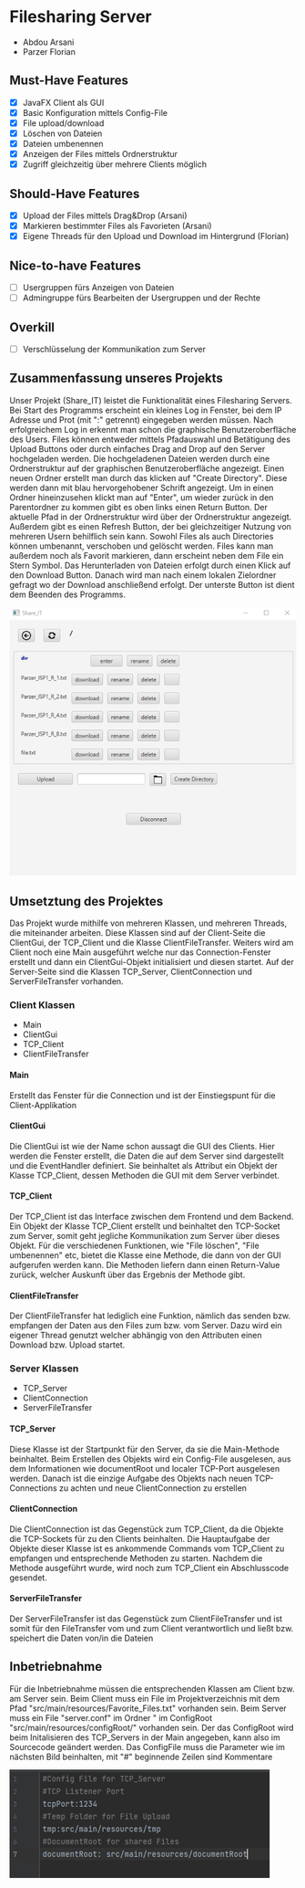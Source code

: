 # Filesharing Server

- Abdou Arsani
- Parzer Florian

## Must-Have Features

- [x] JavaFX Client als GUI
- [x] Basic Konfiguration mittels Config-File
- [x] File upload/download
- [x] Löschen von Dateien
- [x] Dateien umbenennen
- [x] Anzeigen der Files mittels Ordnerstruktur
- [x] Zugriff gleichzeitig über mehrere Clients möglich

## Should-Have Features

- [x] Upload der Files mittels Drag&Drop (Arsani)
- [x] Markieren bestimmter Files als Favorieten (Arsani)
- [x] Eigene Threads für den Upload und Download im Hintergrund (Florian)

## Nice-to-have Features

- [ ] Usergruppen fürs Anzeigen von Dateien
- [ ] Admingruppe fürs Bearbeiten der Usergruppen und der Rechte

## Overkill

- [ ] Verschlüsselung der Kommunikation zum Server


## Zusammenfassung unseres Projekts
Unser Projekt (Share_IT) leistet die Funktionalität eines Filesharing Servers. Bei Start des Programms erscheint ein kleines Log in Fenster, bei dem IP Adresse und Prot (mit ":" getrennt) eingegeben werden müssen. Nach erfolgreichem Log in erkennt man schon die graphische Benutzeroberfläche des Users. Files können entweder mittels Pfadauswahl und Betätigung des Upload Buttons oder durch einfaches Drag and Drop auf den Server hochgeladen werden. Die hochgeladenen Dateien werden durch eine Ordnerstruktur auf der graphischen Benutzeroberfläche angezeigt. Einen neuen Ordner erstellt man durch das klicken auf "Create Directory". Diese werden dann mit blau hervorgehobener Schrift angezeigt. Um in einen Ordner hineinzusehen klickt man auf "Enter", um wieder zurück in den Parentordner zu kommen gibt es oben links einen Return Button. Der aktuelle Pfad in der Ordnerstruktur wird über der Ordnerstruktur angezeigt. Außerdem gibt es einen Refresh Button, der bei gleichzeitiger Nutzung von mehreren Usern behilflich sein kann. Sowohl Files als auch Directories können umbenannt, verschoben und gelöscht werden. Files kann man außerdem noch als Favorit markieren, dann erscheint neben dem File ein Stern Symbol. Das Herunterladen von Dateien erfolgt durch einen Klick auf den Download Button. Danach wird man nach einem lokalen Zielordner gefragt wo der Download anschließend erfolgt. Der unterste Button ist dient dem Beenden des Programms.

![Alt text](/Pictures/GUI.PNG?raw=true "Ansicht nach Login")

## Umsetztung des Projektes

Das Projekt wurde mithilfe von mehreren Klassen, und mehreren Threads, die miteinander arbeiten. Diese Klassen sind auf der Client-Seite die ClientGui, der TCP_Client und die Klasse ClientFileTransfer. Weiters wird am Client noch eine Main ausgeführt welche nur das Connection-Fenster erstellt und dann ein ClientGui-Objekt initialisiert und diesen startet. Auf der Server-Seite sind die Klassen TCP_Server, ClientConnection und ServerFileTransfer vorhanden.

### Client Klassen

* Main
* ClientGui
* TCP_Client
* ClientFileTransfer

#### Main
Erstellt das Fenster für die Connection und ist der Einstiegspunt für die Client-Applikation

#### ClientGui
Die ClientGui ist wie der Name schon aussagt die GUI des Clients. Hier werden die Fenster erstellt, die Daten die auf dem Server sind dargestellt und die EventHandler definiert. Sie beinhaltet als Attribut ein Objekt der Klasse TCP_Client, dessen Methoden die GUI mit dem Server verbindet.

#### TCP_Client
Der TCP_Client ist das Interface zwischen dem Frontend und dem Backend. Ein Objekt der Klasse TCP_Client erstellt und beinhaltet den TCP-Socket zum Server, somit geht jegliche Kommunikation zum Server über dieses Objekt. Für die verschiedenen Funktionen, wie "File löschen", "File umbenennen" etc, bietet die Klasse eine Methode, die dann von der GUI aufgerufen werden kann. Die Methoden liefern dann einen Return-Value zurück, welcher Auskunft über das Ergebnis der Methode gibt.

#### ClientFileTransfer
Der ClientFileTransfer hat lediglich eine Funktion, nämlich das senden bzw. empfangen der Daten aus den Files zum bzw. vom Server. Dazu wird ein eigener Thread genutzt welcher abhängig von den Attributen einen Download bzw. Upload startet.

### Server Klassen

* TCP_Server
* ClientConnection
* ServerFileTransfer

#### TCP_Server
Diese Klasse ist der Startpunkt für den Server, da sie die Main-Methode beinhaltet. Beim Erstellen des Objekts wird ein Config-File ausgelesen, aus dem Informationen wie documentRoot und localer TCP-Port ausgelesen werden. Danach ist die einzige Aufgabe des Objekts nach neuen TCP-Connections zu achten und neue ClientConnection zu erstellen

#### ClientConnection
Die ClientConnection ist das Gegenstück zum TCP_Client, da die Objekte die TCP-Sockets für zu den Clients beinhalten. Die Hauptaufgabe der Objekte dieser Klasse ist es ankommende Commands vom TCP_Client zu empfangen und entsprechende Methoden zu starten. Nachdem die Methode ausgeführt wurde, wird noch zum TCP_Client ein Abschlusscode gesendet.

#### ServerFileTransfer
Der ServerFileTransfer ist das Gegenstück zum ClientFileTransfer und ist somit für den FileTransfer vom und zum Client verantwortlich und ließt bzw. speichert die Daten von/in die Dateien

## Inbetriebnahme

Für die Inbetriebnahme müssen die entsprechenden Klassen am Client bzw. am Server sein. Beim Client muss ein File im Projektverzeichnis mit dem Pfad "src/main/resources/Favorite_Files.txt" vorhanden sein. Beim Server muss ein File "server.conf" im Ordner " im ConfigRoot "src/main/resources/configRoot/" vorhanden sein. Der das ConfigRoot wird beim Initalisieren des TCP_Servers in der Main angegeben, kann also im Sourcecode geändert werden. Das ConfigFile muss die Parameter wie im nächsten Bild beinhalten, mit "#" beginnende Zeilen sind Kommentare

![Alt text](/Pictures/serverConf.PNG?raw=true "Beispiel server.conf")
